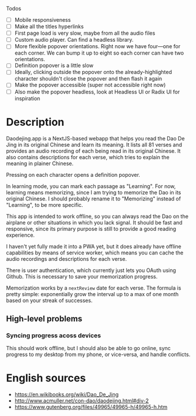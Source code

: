 Todos
- [ ] Mobile responsiveness
- [ ] Make all the titles hyperlinks
- [ ] First page load is very slow, maybe from all the audio files
- [ ] Custom audio player. Can find a headless library.
- [ ] More flexible popover orientations. Right now we have four—one for each corner. We can bump it up to eight so each corner can have two orientations.
- [ ] Definition popover is a little slow
- [ ] Ideally, clicking outside the popover onto the already-highlighted character shouldn't close the popover and then flash it again
- [ ] Make the popover accessible (super not accessible right now)
- [ ] Also make the popover headless, look at Headless UI or Radix UI for inspiration

# Description
Daodejing.app is a NextJS-based webapp that helps you read the Dao De Jing in its original Chinese and learn its meaning. It lists all 81 verses and provides an audio recording of each being read in its original Chinese. It also contains descriptions for each verse, which tries to explain the meaning in plainer Chinese.

Pressing on each character opens a definition popover.

In learning mode, you can mark each passage as "Learning". For now, learning means memorizing, since I am trying to memorize the Dao in its original Chinese. I should probably rename it to "Memorizing" instead of "Learning", to be more specific.

This app is intended to work offline, so you can always read the Dao on the airplane or other situations in which you lack signal. It should be fast and responsive, since its primary purpose is still to provide a good reading experience.

I haven't yet fully made it into a PWA yet, but it does already have offline capabilities by means of service worker, which means you can cache the audio recordings and descriptions for each verse.

There is user authentication, which currently just lets you OAuth using Github. This is necessary to save your memorization progress.

Memorization works by a `nextReview` date for each verse. The formula is pretty simple: exponentially grow the interval up to a max of one month based on your streak of successes.

## High-level problems
### Syncing progress acoss devices
This should work offline, but I should also be able to go online, sync progress to my desktop from my phone, or vice-versa, and handle conflicts.



# English sources
- https://en.wikibooks.org/wiki/Dao_De_Jing
- http://www.acmuller.net/con-dao/daodejing.html#div-2
- https://www.gutenberg.org/files/49965/49965-h/49965-h.htm